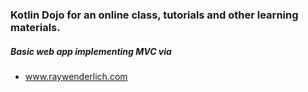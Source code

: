 ### Kotlin Dojo for an online class, tutorials and other learning materials.

##### Basic web app implementing **MVC** via 
- www.raywenderlich.com
